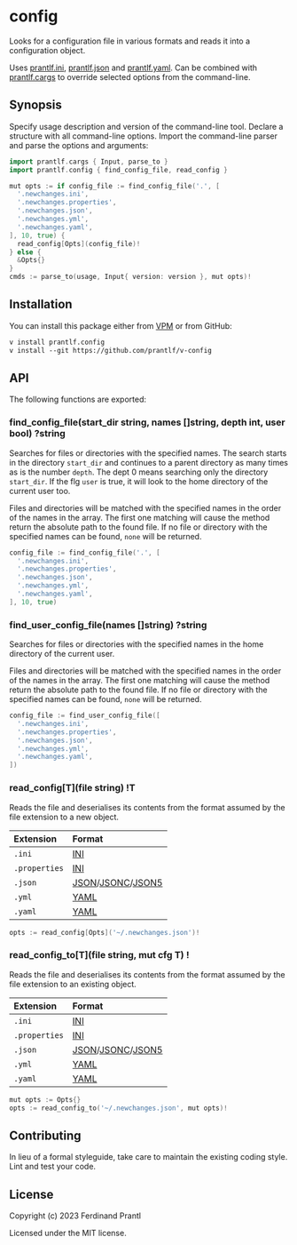 # config

Looks for a configuration file in various formats and reads it into a configuration object.

Uses [prantlf.ini], [prantlf.json] and [prantlf.yaml]. Can be combined with [prantlf.cargs] to override selected options from the command-line.

## Synopsis

Specify usage description and version of the command-line tool. Declare a structure with all command-line options. Import the command-line parser and parse the options and arguments:

```go
import prantlf.cargs { Input, parse_to }
import prantlf.config { find_config_file, read_config }

mut opts := if config_file := find_config_file('.', [
  '.newchanges.ini',
  '.newchanges.properties',
  '.newchanges.json',
  '.newchanges.yml',
  '.newchanges.yaml',
], 10, true) {
  read_config[Opts](config_file)!
} else {
  &Opts{}
}
cmds := parse_to(usage, Input{ version: version }, mut opts)!
```

## Installation

You can install this package either from [VPM] or from GitHub:

```txt
v install prantlf.config
v install --git https://github.com/prantlf/v-config
```

## API

The following functions are exported:

### find_config_file(start_dir string, names []string, depth int, user bool) ?string

Searches for files or directories with the specified names. The search starts in the directory `start_dir` and continues to a parent directory as many times as is the number `depth`. The dept 0 means searching only the directory `start_dir`. If the flg `user` is true, it will look to the home directory of the current user too.

Files and directories will be matched with the specified names in the order of the names in the array. The first one matching will cause the method return the absolute path to the found file. If no file or directory with the specified names can be found, `none` will be returned.

```go
config_file := find_config_file('.', [
  '.newchanges.ini',
  '.newchanges.properties',
  '.newchanges.json',
  '.newchanges.yml',
  '.newchanges.yaml',
], 10, true)
```

### find_user_config_file(names []string) ?string

Searches for files or directories with the specified names in the home directory of the current user.

Files and directories will be matched with the specified names in the order of the names in the array. The first one matching will cause the method return the absolute path to the found file. If no file or directory with the specified names can be found, `none` will be returned.

```go
config_file := find_user_config_file([
  '.newchanges.ini',
  '.newchanges.properties',
  '.newchanges.json',
  '.newchanges.yml',
  '.newchanges.yaml',
])
```

### read_config[T](file string) !T

Reads the file and deserialises its contents from the format assumed by the file extension to a new object.

| Extension     | Format                 |
|:--------------|:-----------------------|
| `.ini`        | [INI]                  |
| `.properties` | [INI]                  |
| `.json`       | [JSON]/[JSONC]/[JSON5] |
| `.yml`        | [YAML]                 |
| `.yaml`       | [YAML]                 |

```go
opts := read_config[Opts]('~/.newchanges.json')!
```

### read_config_to[T](file string, mut cfg T) !

Reads the file and deserialises its contents from the format assumed by the file extension to an existing object.

| Extension     | Format                 |
|:--------------|:-----------------------|
| `.ini`        | [INI]                  |
| `.properties` | [INI]                  |
| `.json`       | [JSON]/[JSONC]/[JSON5] |
| `.yml`        | [YAML]                 |
| `.yaml`       | [YAML]                 |

```go
mut opts := Opts{}
opts := read_config_to('~/.newchanges.json', mut opts)!
```

## Contributing

In lieu of a formal styleguide, take care to maintain the existing coding style. Lint and test your code.

## License

Copyright (c) 2023 Ferdinand Prantl

Licensed under the MIT license.

[VPM]: https://vpm.vlang.io/packages/prantlf.config
[INI]: https://en.wikipedia.org/wiki/INI_file#Example
[JSON]: https://www.json.org/
[JSONC]: https://changelog.com/news/jsonc-is-a-superset-of-json-which-supports-comments-6LwR
[JSON5]: https://spec.json5.org/
[YAML]: https://yaml.org/
[prantlf.cargs]: https://github/com//prantlf/v-cargs
[prantlf.ini]: https://github.com/prantlf/v-ini
[prantlf.json]: https://github.com/prantlf/v-json
[prantlf.yaml]: https://github.com/prantlf/v-yaml
